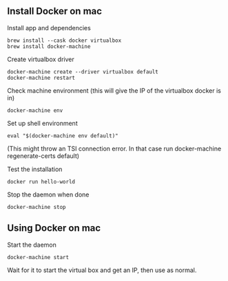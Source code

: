 ## Install Docker on mac
Install app and dependencies
```
brew install --cask docker virtualbox 
brew install docker-machine
```

Create virtualbox driver
```
docker-machine create --driver virtualbox default
docker-machine restart
```

Check machine environment (this will give the IP of the virtualbox docker is in)
```
docker-machine env
```

Set up shell environment
```
eval "$(docker-machine env default)" 
```
(This might throw an TSI connection error. In that case run docker-machine regenerate-certs default)

Test the installation
```
docker run hello-world
```

Stop the daemon when done
```
docker-machine stop
```

## Using Docker on mac
Start the daemon
```
docker-machine start
```
Wait for it to start the virtual box and get an IP, then use as normal.
